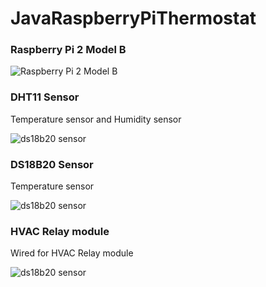 # JavaRaspberryPiThermostat


### Raspberry Pi 2 Model B

![Raspberry Pi 2 Model B](https://github.com/smiousse/jarpit/blob/master/site/raspberry-pi-2-b-j8header.png)



### DHT11 Sensor

Temperature sensor and Humidity sensor

![ds18b20 sensor](https://github.com/smiousse/jarpit/blob/master/site/DHT11.jpg)

### DS18B20 Sensor

Temperature sensor

![ds18b20 sensor](https://github.com/smiousse/jarpit/blob/master/site/ds18b20.png)

### HVAC Relay module

Wired for HVAC Relay module

![ds18b20 sensor](https://github.com/smiousse/jarpit/blob/master/site/hvac_controller.png)
